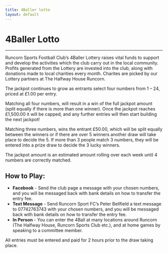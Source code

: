 ```yaml
---
title: 4Baller lotto
layout: default
---
```

# 4Baller Lotto
---
Runcorn Sports Football Club’s 4Baller Lottery raises vital funds to support and develop the activities which the club carry out in the local community. Profits generated from the Lottery are invested into the club, along with donations made to local charities every month. Charites are picked by our Lottery partners at The Halfway House Runcorn.

The jackpot continues to grow as entrants select four numbers from 1 – 24, priced at £1.00 per entry.

Matching all four numbers, will result in a win of the full jackpot amount (split equally if there is more than one winner). Once the jackpot reaches £1,500.00 it will be capped, and any further entries will then start building the next jackpot!

Matching three numbers, wins the entrant £50.00, which will be split equally between the winners or if there are over 5 winners another draw will take place to decide the 5. If more than 3 people match 3 numbers, they will be entered into a prize draw to decide the 3 lucky winners.

The jackpot amount is an estimated amount rolling over each week until 4 numbers are correctly matched.

## How to Play: 
- **Facebook** - Send the club page a message with your chosen numbers, and you will be messaged back with bank details on how to transfer the entry fee. 
- **Text Message** - Send Runcorn Sport FC’s Peter Bellfield a text message to 07742763743 with your chosen numbers, and you will be messaged back with bank details on how to transfer the entry fee.
- **In Person** - You can enter the 4Ball at many locations around Runcorn (The Halfway House, Runcorn Sports Club etc.), and at home games by speaking to a committee member.

All entries must be entered and paid for 2 hours prior to the draw taking place.